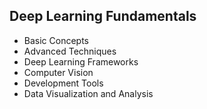 ## Deep Learning Fundamentals

- Basic Concepts
- Advanced Techniques
- Deep Learning Frameworks
- Computer Vision
- Development Tools
- Data Visualization and Analysis
